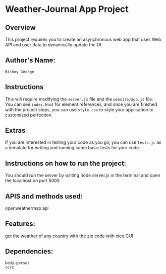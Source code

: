 # Weather-Journal App Project

## Overview
This project requires you to create an asynchronous web app that uses Web API and user data to dynamically update the UI. 

## Author's Name:
    Bishoy George
## Instructions
This will require modifying the `server.js` file and the `website/app.js` file. You can see `index.html` for element references, and once you are finished with the project steps, you can use `style.css` to style your application to customized perfection.

## Extras
If you are interested in testing your code as you go, you can use `tests.js` as a template for writing and running some basic tests for your code.

## Instructions on how to run the project:
You should run the server by writing node server.js in the terminal and open the localhost on port 5000 

## APIS and methods used:
openweathermap api

 ## Features:
 get the weather of any country with the zip code with nice GUI

 ## Dependencies: 
    body-parser
    cors
